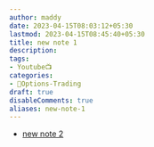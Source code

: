 ```yaml
---
author: maddy
date: 2023-04-15T08:03:12+05:30
lastmod: 2023-04-15T08:45:40+05:30
title: new note 1
description: 
tags:
- Youtube📺
categories: 
- 🤹Options-Trading
draft: true
disableComments: true
aliases: new-note-1
---
```

- [new note 2](new-note-2.md)
